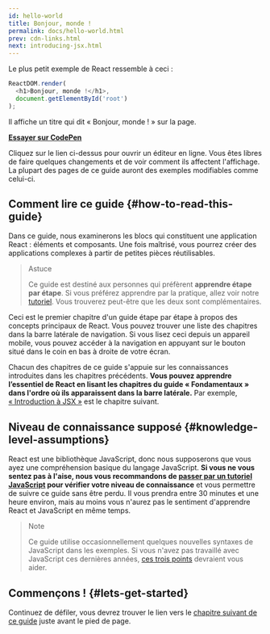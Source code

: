 ```yaml
---
id: hello-world
title: Bonjour, monde !
permalink: docs/hello-world.html
prev: cdn-links.html
next: introducing-jsx.html
---
```


Le plus petit exemple de React ressemble à ceci :

```js
ReactDOM.render(
  <h1>Bonjour, monde !</h1>,
  document.getElementById('root')
);
```

Il affiche un titre qui dit « Bonjour, monde ! » sur la page.

**[Essayer sur CodePen](codepen://hello-world)**

Cliquez sur le lien ci-dessus pour ouvrir un éditeur en ligne. Vous êtes libres de faire quelques changements et de voir comment ils affectent l'affichage. La plupart des pages de ce guide auront des exemples modifiables comme celui-ci.


## Comment lire ce guide {#how-to-read-this-guide}

Dans ce guide, nous examinerons les blocs qui constituent une application React : éléments et composants. Une fois maîtrisé, vous pourrez créer des applications complexes à partir de petites pièces réutilisables.

>Astuce
>
>Ce guide est destiné aux personnes qui préfèrent **apprendre étape par étape**. Si vous préférez apprendre par la pratique, allez voir notre [tutoriel](/tutorial/tutorial.html). Vous trouverez peut-être que les deux sont complémentaires.

Ceci est le premier chapitre d'un guide étape par étape à propos des concepts principaux de React. Vous pouvez trouver une liste des chapitres dans la barre latérale de navigation. Si vous lisez ceci depuis un appareil mobile, vous pouvez accéder à la navigation en appuyant sur le bouton situé dans le coin en bas à droite de votre écran.

Chacun des chapitres de ce guide s'appuie sur les connaissances introduites dans les chapitres précédents. **Vous pouvez apprendre l’essentiel de React en lisant les chapitres du guide « Fondamentaux » dans l'ordre où ils apparaissent dans la barre latérale.** Par exemple, [« Introduction à JSX »](/docs/introducing-jsx.html) est le chapitre suivant.

## Niveau de connaissance supposé {#knowledge-level-assumptions}

React est une bibliothèque JavaScript, donc nous supposerons que vous ayez une compréhension basique du langage JavaScript. **Si vous ne vous sentez pas à l'aise, nous vous recommandons de [passer par un tutoriel JavaScript](https://developer.mozilla.org/en-US/docs/Web/JavaScript/A_re-introduction_to_JavaScript) pour vérifier votre niveau de connaissance** et vous permettre de suivre ce guide sans être perdu. Il vous prendra entre 30 minutes et une heure environ, mais au moins vous n'aurez pas le sentiment d'apprendre React et JavaScript en même temps.

>Note
>
>Ce guide utilise occasionnellement quelques nouvelles syntaxes de JavaScript dans les exemples. Si vous n'avez pas travaillé avec JavaScript ces dernières années, [ces trois points](https://gist.github.com/gaearon/683e676101005de0add59e8bb345340c) devraient vous aider.


## Commençons ! {#lets-get-started}

Continuez de défiler, vous devrez trouver le lien vers le [chapitre suivant de ce guide](/docs/introducing-jsx.html) juste avant le pied de page.


